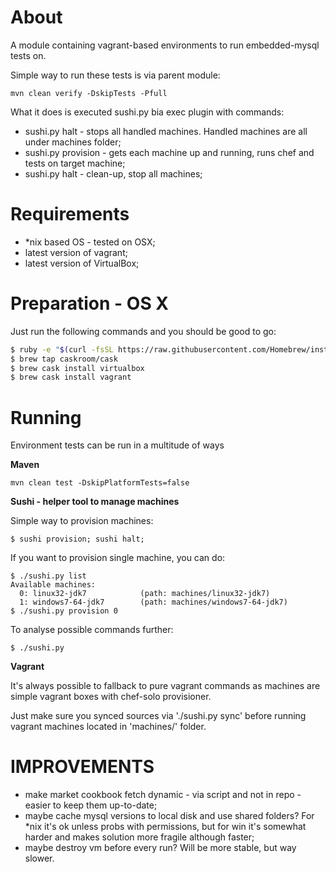 # About
A module containing vagrant-based environments to run embedded-mysql tests on.

Simple way to run these tests is via parent module:
```
mvn clean verify -DskipTests -Pfull
```
What it does is executed sushi.py bia exec plugin with commands:
 - sushi.py halt - stops all handled machines. Handled machines are all under machines folder;
 - sushi.py provision - gets each machine up and running, runs chef and tests on target machine;
 - sushi.py halt - clean-up, stop all machines;

# Requirements
 - *nix based OS - tested on OSX;
 - latest version of vagrant;
 - latest version of VirtualBox;

# Preparation - OS X

Just run the following commands and you should be good to go:

```bash
$ ruby -e "$(curl -fsSL https://raw.githubusercontent.com/Homebrew/install/master/install)"
$ brew tap caskroom/cask
$ brew cask install virtualbox
$ brew cask install vagrant
```

# Running
Environment tests can be run in a multitude of ways

**Maven**
```
mvn clean test -DskipPlatformTests=false
```

**Sushi - helper tool to manage machines**

Simple way to provision machines:
```
$ sushi provision; sushi halt;
```

If you want to provision single machine, you can do:
```
$ ./sushi.py list
Available machines:
  0: linux32-jdk7            (path: machines/linux32-jdk7)
  1: windows7-64-jdk7        (path: machines/windows7-64-jdk7)
$ ./sushi.py provision 0
```

To analyse possible commands further:
```
$ ./sushi.py
```

**Vagrant**

It's always possible to fallback to pure vagrant commands as machines are simple vagrant boxes with chef-solo provisioner.

Just make sure you synced sources via './sushi.py sync' before running vagrant machines located in 'machines/' folder.

# IMPROVEMENTS
 - make market cookbook fetch dynamic - via script and not in repo - easier to keep them up-to-date;
 - maybe cache mysql versions to local disk and use shared folders? For *nix it's ok unless probs with permissions, but for win it's somewhat harder and makes solution more fragile although faster;
 - maybe destroy vm before every run? Will be more stable, but way slower.

